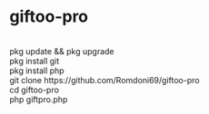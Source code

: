 # giftoo-pro
<br>
pkg update && pkg upgrade<br>
pkg install git<br>
pkg install php<br>
git clone https://github.com/Romdoni69/giftoo-pro<br>
cd giftoo-pro<br>
php giftpro.php
